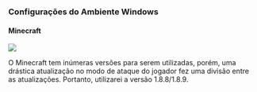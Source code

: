 ### Configurações do Ambiente Windows ###

#### Minecraft
<img src="https://cdn.iconscout.com/icon/free/png-256/java-43-569305.png">

O Minecraft tem inúmeras versões para serem utilizadas, porém, uma drástica atualização no modo de ataque do jogador fez uma divisão entre as atualizações. Portanto, utilizarei a versão 1.8.8/1.8.9.

